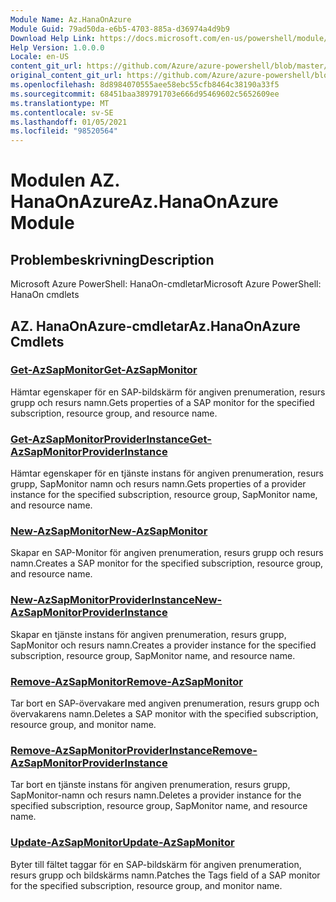 ```yaml
---
Module Name: Az.HanaOnAzure
Module Guid: 79ad50da-e6b5-4703-885a-d36974a4d9b9
Download Help Link: https://docs.microsoft.com/en-us/powershell/module/az.hanaonazure
Help Version: 1.0.0.0
Locale: en-US
content_git_url: https://github.com/Azure/azure-powershell/blob/master/src/HanaOnAzure/help/Az.HanaOnAzure.md
original_content_git_url: https://github.com/Azure/azure-powershell/blob/master/src/HanaOnAzure/help/Az.HanaOnAzure.md
ms.openlocfilehash: 8d8984070555aee58ebc55cfb8464c38190a33f5
ms.sourcegitcommit: 68451baa389791703e666d95469602c5652609ee
ms.translationtype: MT
ms.contentlocale: sv-SE
ms.lasthandoff: 01/05/2021
ms.locfileid: "98520564"
---
```

# <span data-ttu-id="330b8-101">Modulen AZ. HanaOnAzure</span><span class="sxs-lookup"><span data-stu-id="330b8-101">Az.HanaOnAzure Module</span></span>
## <span data-ttu-id="330b8-102">Problembeskrivning</span><span class="sxs-lookup"><span data-stu-id="330b8-102">Description</span></span>
<span data-ttu-id="330b8-103">Microsoft Azure PowerShell: HanaOn-cmdletar</span><span class="sxs-lookup"><span data-stu-id="330b8-103">Microsoft Azure PowerShell: HanaOn cmdlets</span></span>

## <span data-ttu-id="330b8-104">AZ. HanaOnAzure-cmdletar</span><span class="sxs-lookup"><span data-stu-id="330b8-104">Az.HanaOnAzure Cmdlets</span></span>
### [<span data-ttu-id="330b8-105">Get-AzSapMonitor</span><span class="sxs-lookup"><span data-stu-id="330b8-105">Get-AzSapMonitor</span></span>](Get-AzSapMonitor.md)
<span data-ttu-id="330b8-106">Hämtar egenskaper för en SAP-bildskärm för angiven prenumeration, resurs grupp och resurs namn.</span><span class="sxs-lookup"><span data-stu-id="330b8-106">Gets properties of a SAP monitor for the specified subscription, resource group, and resource name.</span></span>

### [<span data-ttu-id="330b8-107">Get-AzSapMonitorProviderInstance</span><span class="sxs-lookup"><span data-stu-id="330b8-107">Get-AzSapMonitorProviderInstance</span></span>](Get-AzSapMonitorProviderInstance.md)
<span data-ttu-id="330b8-108">Hämtar egenskaper för en tjänste instans för angiven prenumeration, resurs grupp, SapMonitor namn och resurs namn.</span><span class="sxs-lookup"><span data-stu-id="330b8-108">Gets properties of a provider instance for the specified subscription, resource group, SapMonitor name, and resource name.</span></span>

### [<span data-ttu-id="330b8-109">New-AzSapMonitor</span><span class="sxs-lookup"><span data-stu-id="330b8-109">New-AzSapMonitor</span></span>](New-AzSapMonitor.md)
<span data-ttu-id="330b8-110">Skapar en SAP-Monitor för angiven prenumeration, resurs grupp och resurs namn.</span><span class="sxs-lookup"><span data-stu-id="330b8-110">Creates a SAP monitor for the specified subscription, resource group, and resource name.</span></span>

### [<span data-ttu-id="330b8-111">New-AzSapMonitorProviderInstance</span><span class="sxs-lookup"><span data-stu-id="330b8-111">New-AzSapMonitorProviderInstance</span></span>](New-AzSapMonitorProviderInstance.md)
<span data-ttu-id="330b8-112">Skapar en tjänste instans för angiven prenumeration, resurs grupp, SapMonitor och resurs namn.</span><span class="sxs-lookup"><span data-stu-id="330b8-112">Creates a provider instance for the specified subscription, resource group, SapMonitor name, and resource name.</span></span>

### [<span data-ttu-id="330b8-113">Remove-AzSapMonitor</span><span class="sxs-lookup"><span data-stu-id="330b8-113">Remove-AzSapMonitor</span></span>](Remove-AzSapMonitor.md)
<span data-ttu-id="330b8-114">Tar bort en SAP-övervakare med angiven prenumeration, resurs grupp och övervakarens namn.</span><span class="sxs-lookup"><span data-stu-id="330b8-114">Deletes a SAP monitor with the specified subscription, resource group, and monitor name.</span></span>

### [<span data-ttu-id="330b8-115">Remove-AzSapMonitorProviderInstance</span><span class="sxs-lookup"><span data-stu-id="330b8-115">Remove-AzSapMonitorProviderInstance</span></span>](Remove-AzSapMonitorProviderInstance.md)
<span data-ttu-id="330b8-116">Tar bort en tjänste instans för angiven prenumeration, resurs grupp, SapMonitor-namn och resurs namn.</span><span class="sxs-lookup"><span data-stu-id="330b8-116">Deletes a provider instance for the specified subscription, resource group, SapMonitor name, and resource name.</span></span>

### [<span data-ttu-id="330b8-117">Update-AzSapMonitor</span><span class="sxs-lookup"><span data-stu-id="330b8-117">Update-AzSapMonitor</span></span>](Update-AzSapMonitor.md)
<span data-ttu-id="330b8-118">Byter till fältet taggar för en SAP-bildskärm för angiven prenumeration, resurs grupp och bildskärms namn.</span><span class="sxs-lookup"><span data-stu-id="330b8-118">Patches the Tags field of a SAP monitor for the specified subscription, resource group, and monitor name.</span></span>

